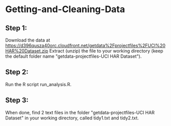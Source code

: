 Getting-and-Cleaning-Data
=========================
Step 1:
------
Download the data at https://d396qusza40orc.cloudfront.net/getdata%2Fprojectfiles%2FUCI%20HAR%20Dataset.zip 
Extract (unzip) the file to your working directory (keep the default folder name "getdata-projectfiles-UCI HAR Dataset").

Step 2:
-------
Run the R script run_analysis.R.

Step 3:
------
When done, find 2 text files in the folder "getdata-projectfiles-UCI HAR Dataset" in your working directory, called tidy1.txt and tidy2.txt.



